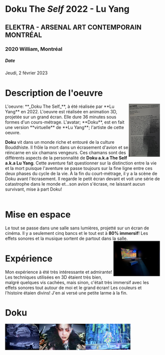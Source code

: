 # Doku The _Self_ 2022 - Lu Yang
## ELEKTRA - ARSENAL ART CONTEMPORAIN MONTRÉAL
### 2020 William, Montréal

##### Date
Jeudi, 2 février 2023


# Description de l'oeuvre
<img align="right" width="20%" height="10%" src="https://github.com/FOXTROTDELTALIMA/H23_V13_inspirations_LAFRENIERE/blob/main/BIAN/Photos/description.png">
L'oeuvre: **_Doku The Self_**, à été réalisée par **Lu Yang** en 2022. 
L'oeuvre est réalisée en animation 3D, projetée sur un grand écran.
Elle dure 36 minutes sous formes d'un cours-métrage. L'avatar; **Doku**, est en fait une version **virtuelle** de **Lu Yang**; l'artiste de cette oeuvre.

**Doku** vit dans un monde riche et entouré de la culture Bouddhiste. Il frôle la mort dans un écrasement d'avion et se réincarne en six chamans vengeurs. Ces chamans sont des différents aspects de la personnalité de **Doku a.k.a The Self a.k.a Lu Yang**. Cette aventure fait questionner sur la distinction entre la vie et la mort puisque l'aventure se passe toujours sur la fine ligne entre ces deux phases du cycle de la vie.
À la fin du court-métrage, il y a la scène de Doku avant l'écrasement. Il regarde le petit écran devant et voit une série de catastrophe dans le monde et...son avion s'écrase, ne laissant aucun survivant, mise à part Doku!
</br>
</br>
# Mise en espace
Le tout se passe dans une salle sans lumières, projetté sur un écran de cinéma. Il y a seulement cinq bancs et le tout est à **80% immersif**! Les effets sonores et la musique sortent de partout dans la salle.
<img align="right" width="30%" height="30%" src="https://github.com/FOXTROTDELTALIMA/H23_V13_inspirations_LAFRENIERE/blob/main/BIAN/Photos/salle.png">

# Expérience
Mon expérience à été très intéressante et admirante! Les techniques utilisées en 3D étaient très bien, malgré quelques vis cachées, mais sinon, c'était très immersif avec les effets sonores tout autour de moi et le grand écran! Les couleurs et l'histoire étaien divins! J'en ai versé une petite larme à la fin.

# Doku
<img align="left" width="22%" height="30%" src="https://github.com/FOXTROTDELTALIMA/H23_V13_inspirations_LAFRENIERE/blob/main/BIAN/Photos/monde_noirceur.png">
<img align="left" width="30%" height="30%" src="https://github.com/FOXTROTDELTALIMA/H23_V13_inspirations_LAFRENIERE/blob/main/BIAN/Photos/le_self.png">
<img align="left" width="29%" height="30%" src="https://github.com/FOXTROTDELTALIMA/H23_V13_inspirations_LAFRENIERE/blob/main/BIAN/Photos/monde_fluorescent.png">
</ br>

